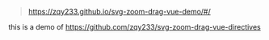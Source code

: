> https://zqy233.github.io/svg-zoom-drag-vue-demo/#/

this is a demo of https://github.com/zqy233/svg-zoom-drag-vue-directives
